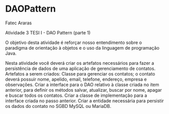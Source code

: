 # DAOPattern
Fatec Araras

Atividade 3 TESI I - DAO Pattern (parte 1)

O objetivo desta atividade é reforçar nosso entendimento sobre o paradigma de orientação à objetos e o uso da linguagem de programação Java.

Nesta atividade você deverá criar os artefatos necessários para fazer a persistência de dados de uma aplicação de gerenciamento de contatos.
Artefatos a serem criados:
Classe para gerenciar os contatos; o contato deverá possuir nome, apelido, email, telefone, endereço, empresa e observações.
Criar a interface para o DAO relativo à classe criada no item anterior, para definir os métodos salvar, atualizar, buscar por nome, apagar e buscar todos os contatos.
Criar a classe de implementação para a interface criada no passo anterior.
Criar a entidade necessária para persistir os dados do contato no SGBD MySQL ou MariaDB.
